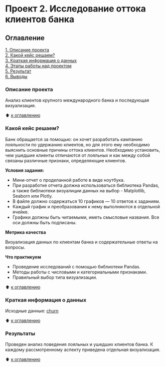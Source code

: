 # Проект 2. Исследование оттока клиентов банка

## Оглавление  
[1. Описание проекта](https://github.com/vanpakpro/Data_Science_Hub/tree/main/bank_churn/README.md#Описание-проекта)  
[2. Какой кейс решаем?](https://github.com/vanpakpro/Data_Science_Hub/tree/main/bank_churn/README.md#Какой-кейс-решаем)  
[3. Краткая информация о данных](https://github.com/vanpakpro/Data_Science_Hub/tree/main/bank_churn/README.md#Краткая-информация-о-данных)  
[4. Этапы работы над проектом](https://github.com/vanpakpro/Data_Science_Hub/tree/main/bank_churn/README.md#Этапы-работы-над-проектом)  
[5. Результат](https://github.com/vanpakpro/Data_Science_Hub/tree/main/bank_churn/README.md#Результат)    
[6. Выводы](https://github.com/vanpakpro/Data_Science_Hub/tree/main/bank_churn/README.md#Выводы) 

### Описание проекта    
Анализ клиентов крупного международного банка и последующая визуализация.

:arrow_up: [к оглавлению](https://github.com/vanpakpro/Data_Science_Hub/tree/main/bank_churn/README.md#Оглавление)



### Какой кейс решаем?    
Банк обращается за помощью: он хочет разработать кампанию лояльности по удержанию клиентов, но для этого ему необходимо выяснить основные причины оттока клиентов. Необходимо установить, чем ушедшие клиенты отличаются от лояльных и как между собой связаны различные признаки, определяющие клиентов.

**Условия задания:**  
- Мини-отчет о проделанной работе в виде ноутбука.
- При разработке отчета должна использоваться библиотека Pandas, а также библиотеки визуалиции данных на выбор - Matplotlib, Seaborn или Plotly.
- В файле должно содержаться 10 графиков — 10 ответов к заданиям.
- Каждый график и преобразования к нему выполняются в отдельной ячейке.
- Графики должны быть читаемыми, иметь смысловые названия. Все оси должны быть подписаны.

**Метрика качества**     

Визуализация данных по клиентам банка и содержательные ответы на вопросы.

**Что практикуем**     
- Проведение исследований с помощью библиотеки Pandas.
- Методы работы с числовыми и категориальными признаками.
- Правильный выбор типа визуализации. 

:arrow_up: [к оглавлению](https://github.com/vanpakpro/Data_Science_Hub/tree/main/bank_churn/README.md#Оглавление)

### Краткая информация о данных  
Исходные данные: [churn](https://drive.google.com/file/d/1MCCxh4MpWbWSyJUFog8LjtQ1o6QImK-n/view?usp=sharing)

:arrow_up: [к оглавлению](https://github.com/vanpakpro/Data_Science_Hub/tree/main/bank_churn/README.md#Оглавление)


### Результаты  
Проведен анализ поведения лояльных и ушедших клиентов банка. К каждому рассмотренному аспекту приведена отдельная визуализация.

:arrow_up: [к оглавлению](https://github.com/vanpakpro/Data_Science_Hub/tree/main/bank_churn/README.md#Оглавление)
